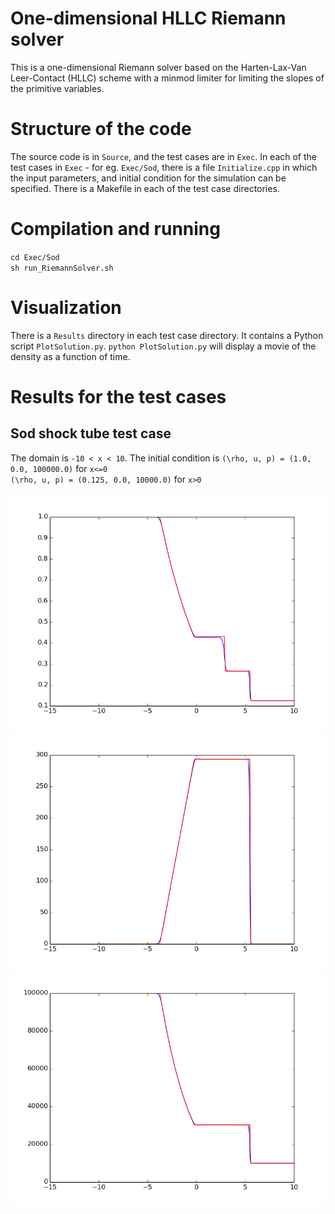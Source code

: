 # One-dimensional HLLC Riemann solver 

This is a one-dimensional Riemann solver based on the Harten-Lax-Van Leer-Contact (HLLC) scheme 
with a minmod limiter for limiting the slopes of the primitive variables. 

# Structure of the code
The source code is in `Source`, and the test cases are in `Exec`. In each of the test cases in 
`Exec` - for eg. `Exec/Sod`, there is a file `Initialize.cpp` in which the input parameters, and 
initial condition for the simulation can be specified. There is a Makefile in each of the test case 
directories.

# Compilation and running 
`cd Exec/Sod`   
`sh run_RiemannSolver.sh`

# Visualization
There is a `Results` directory in each test case directory. It contains a Python script 
`PlotSolution.py`. `python PlotSolution.py` will display a movie of the density as a 
function of time.

# Results for the test cases
## Sod shock tube test case

The domain is `-10 < x < 10`. The initial condition is 
`(\rho, u, p) = (1.0, 0.0, 100000.0)` for `x<=0`   
`(\rho, u, p) = (0.125, 0.0, 10000.0)` for `x>0` 

![SodDensity](Exec/Sod/Results/Comparison_Density.png)  
![SodVelocity](Exec/Sod/Results/Comparison_Velocity.png)  
![SodPressure](Exec/Sod/Results/Comparison_Pressure.png)



